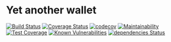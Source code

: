 # Yet another wallet
[![Build Status](https://travis-ci.org/NAlexandrov/yaw.svg?branch=master)](https://travis-ci.org/NAlexandrov/yaw)
[![Coverage Status](https://coveralls.io/repos/github/NAlexandrov/yaw/badge.svg?branch=master)](https://coveralls.io/github/NAlexandrov/yaw?branch=master)
[![codecov](https://codecov.io/gh/NAlexandrov/yaw/branch/master/graph/badge.svg)](https://codecov.io/gh/NAlexandrov/yaw)
[![Maintainability](https://api.codeclimate.com/v1/badges/af9bb8a3588c8f708bc9/maintainability)](https://codeclimate.com/github/NAlexandrov/yaw/maintainability)
[![Test Coverage](https://api.codeclimate.com/v1/badges/af9bb8a3588c8f708bc9/test_coverage)](https://codeclimate.com/github/NAlexandrov/yaw/test_coverage)
[![Known Vulnerabilities](https://snyk.io/test/github/nalexandrov/yaw/badge.svg)](https://snyk.io/test/github/nalexandrov/yaw)
[![dependencies Status](https://david-dm.org/NAlexandrov/yaw/status.svg)](https://david-dm.org/NAlexandrov/yaw)
